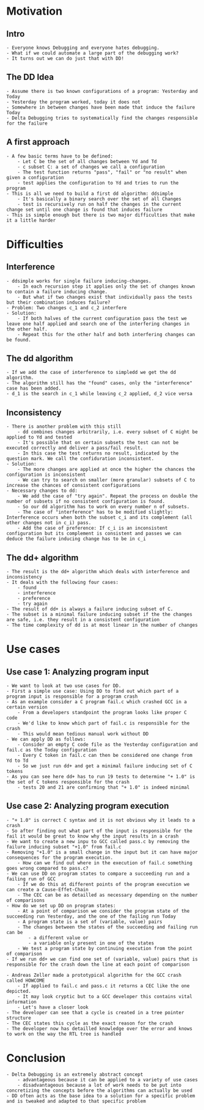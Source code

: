 # Motivation
## Intro
	- Everyone knows Debugging and everyone hates debugging.
	- What if we could automate a large part of the debugging work?
	- It turns out we can do just that with DD!
## The DD Idea
	- Assume there is two known configurations of a program: Yesterday and Today
	- Yesterday the program worked, today it does not
	- Somewhere in between changes have been made that induce the failure Today
	- Delta Debugging tries to systematically find the changes responsible for the failure
## A first approach
	- A few basic terms have to be defined:
		- Let C be the set of all changes between Yd and Td
		- c subset C: a set of changes we call a configuration
		- The test function returns "pass", "fail" or "no result" when given a configuration
		- test applies the configuration to Yd and tries to run the program 
	- This is all we need to build a first dd algorithm: ddsimple
		- It's basically a binary search over the set of all Changes
		- test is recursively run on half the changes in the current change set until one change is found that induces failure
	- This is simple enough but there is two major difficulties that make it a little harder

# Difficulties
## Interference
	- ddsimple works for single failure inducing-changes.
		- In each recursion step it applies only the set of changes known to contain a failure inducing change.
		- But what if two changes exist that individually pass the tests but their combination induces failure?
	- Problem: Two changes c_1 and c_2 interfere
	- Solution: 
		- If both halves of the current configuration pass the test we leave one half applied and search one of the interfering changes in the other half. 
		- Repeat this for the other half and both interfering changes can be found.
## The dd algorithm
	- If we add the case of interference to simpledd we get the dd algorithm.
	- The algorithm still has the "found" cases, only the "interference" case has been added.
	- d_1 is the search in c_1 while leaving c_2 applied, d_2 vice versa

## Inconsistency
	- There is another problem with this still
		- dd combines changes arbitrarily, i.e. every subset of C might be applied to Yd and tested
		- It's possible that on certain subsets the test can not be executed correctly and deliver a pass/fail result.
		- In this case the test returns no result, indicated by the question mark. We call the confiduration inconsistent.
	- Solution:
		- The more changes are applied at once the higher the chances the configuration is inconsistent
		- We can try to search on smaller (more granular) subsets of C to increase the chances of consistent configurations
	- Necessary changes to dd:
		- We add the case of "try again". Repeat the process on double the number of subsets if no consistent configuration is found.
		- So our dd algorithm has to work on every number n of subsets.
		- The case of "interference" has to be modified slightly: Interference occurs when both the subset c_i and its complement (all other changes not in c_i) pass.
		- Add the case of preference: If c_i is an inconsistent configuration but its complement is consistent and passes we can deduce the failure inducing change has to be in c_i

## The dd+ algorithm
	- The result is the dd+ algorithm which deals with interference and inconsistency
	- It deals with the following four cases:
		- found
		- interference
		- preference
		- try again
	- The result of dd+ is always a failure inducing subset of C. 
	- The subset is a minimal failure inducing subset if the the changes are safe, i.e. they result in a consistent configuration
	- The time complexity of dd is at most linear in the number of changes

# Use cases
## Use case 1: Analyzing program input
	- We want to look at two use cases for DD.
	- First a simple use case: Using DD to find out which part of a program input is responsible for a program crash
	- As an example consider a C program fail.c which crashed GCC in a certain version
		- From a developers standpoint the program looks like proper C code
		- We'd like to know which part of fail.c is responsible for the crash
		- This would mean tedious manual work without DD
	- We can apply DD as follows:
		- Consider an empty C code file as the Yesterday configuration and fail.c as the Today configuration
		- Every C token in fail.c can then be considered one change from Yd to Td
		- So we just run dd+ and get a minimal failure inducing set of C tokens
	- As you can see here dd+ has to run 19 tests to determine "+ 1.0" is the set of C tokens responsible for the crash
		- tests 20 and 21 are confirming that "+ 1.0" is indeed minimal

## Use case 2: Analyzing program execution
	- "+ 1.0" is correct C syntax and it is not obvious why it leads to a crash
	- So after finding out what part of the input is responsible for the fail it would be great to know why the input results in a crash
	- We want to create a new inpu to GCC called pass.c by removing the failure inducing subset "+1.0" from fail.c
	- Removing "+1.0" is a small change in the input but it can have major consequences for the program execution.
		- How can we find out where in the execution of fail.c something goes wrong compared to pass.c?
	- We can use DD on program states to compare a succeeding run and a failing run of GCC
		- If we do this at different points of the program execution we can create a Cause-Effet-Chain
		- The CEC can be as detailled as necessary depending on the number of comparisons
	- How do we set up DD on program states:
		- At a point of comparison we consider the program state of the succeeding run Yesterday, and the one of the failing run Today
		- A program state is a set of (variable, value) pairs
		- The changes between the states of the succeeding and failing run can be
			- a different value or
			- a variable only present in one of the states
		- We test a program state by continuing execution from the point of comparison
	- If we run dd+ we can find one set of (variable, value) pairs that is responsible for the crash down the line at each point of comparison 

	- Andreas Zeller made a prototypical algorithm for the GCC crash called HOWCOME
		- If applied to fail.c and pass.c it returns a CEC like the one depicted.
		- It may look cryptic but to a GCC developer this contains vital information
		- Let's have a closer look
	- The developer can see that a cycle is created in a tree pointer structure
	- The CEC states this cycle as the exact reason for the crash
	- The developer now has detailled knowledge over the error and knows to work on the way the RTL tree is handled

# Conclusion
	- Delta Debugging is an extremely abstract concept
		- advantageous because it can be applied to a variety of use cases
		- disadvantageous because a lot of work needs to be put into concretizing the concepts before the algorithms can actually be used
	- DD often acts as the base idea to a solution for a specific problem and is tweaked and adapted to that specific problem  
